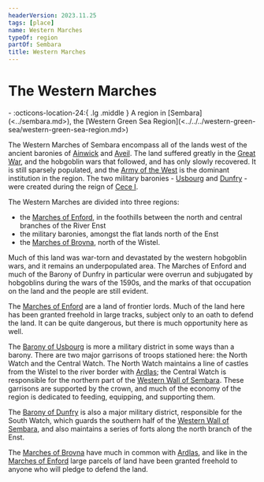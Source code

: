 ```yaml
---
headerVersion: 2023.11.25
tags: [place]
name: Western Marches
typeOf: region
partOf: Sembara
title: Western Marches
---
```

# The Western Marches
<div class="grid cards ext-narrow-margin ext-one-column" markdown>
-    :octicons-location-24:{ .lg .middle } A region in [Sembara](<../sembara.md>), the [Western Green Sea Region](<../../../western-green-sea/western-green-sea-region.md>)  
</div>


The Western Marches of Sembara encompass all of the lands west of the ancient baronies of [Ainwick](<../barony-of-ainwick/barony-of-ainwick.md>) and [Aveil](<../barony-of-aveil/barony-of-aveil.md>). The land suffered greatly in the [Great War](<../../../../events/1500s/great-war.md>), and the hobgoblin wars that followed, and has only slowly recovered. It is still sparsely populated, and the [Army of the West](<../../../../groups/sembaran-army/army-of-the-west.md>) is the dominant institution in the region. The two military baronies - [Usbourg](<./barony-of-usbourg.md>) and [Dunfry](<./barony-of-dunfry.md>) - were created during the reign of [Cece I](<../../../../people/historical-figures/sembaran-royalty/cece-i.md>).

The Western Marches are divided into three regions: 
* the [Marches of Enford](<./marches-of-enford.md>), in the foothills between the north and central branches of the River Enst 
* the military baronies, amongst the flat lands north of the Enst
* the [Marches of Brovna](<./marches-of-brovna.md>), north of the Wistel. 

Much of this land was war-torn and devastated by the western hobgoblin wars, and it remains an underpopulated area. The Marches of Enford and much of the Barony of Dunfry in particular were overrun and subjugated by hobgoblins during the wars of the 1590s, and the marks of that occupation on the land and the people are still evident. 

The [Marches of Enford](<./marches-of-enford.md>) are a land of frontier lords. Much of the land here has been granted freehold in large tracks, subject only to an oath to defend the land. It can be quite dangerous, but there is much opportunity here as well.

The [Barony of Usbourg](<./barony-of-usbourg.md>) is more a military district in some ways than a barony. There are two major garrisons of troops stationed here: the North Watch and the Central Watch. The North Watch maintains a line of castles from the Wistel to the river border with [Ardlas](<../../zimkova/ardlas.md>); the Central Watch is responsible for the northern part of the [Western Wall of Sembara](<./western-wall-of-sembara.md>). These garrisons are supported by the crown, and much of the economy of the region is dedicated to feeding, equipping, and supporting them. 
 
The [Barony of Dunfry](<./barony-of-dunfry.md>) is also a major military district, responsible for the South Watch, which guards the southern half of the [Western Wall of Sembara](<./western-wall-of-sembara.md>), and also maintains a series of forts along the north branch of the Enst.

The [Marches of Brovna](<./marches-of-brovna.md>) have much in common with [Ardlas](<../../zimkova/ardlas.md>), and like in the [Marches of Enford](<./marches-of-enford.md>) large parcels of land have been granted freehold to anyone who will pledge to defend the land. 
